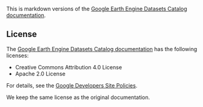 This is markdown versions of the [Google Earth Engine Datasets Catalog documentation](https://developers.google.com/earth-engine/datasets/catalog).

## License

The [Google Earth Engine Datasets Catalog documentation](https://developers.google.com/earth-engine/datasets/catalog) has the following licenses:

- Creative Commons Attribution 4.0 License
- Apache 2.0 License

For details, see the [Google Developers Site Policies](https://developers.google.com/terms/site-terms).

We keep the same license as the original documentation.
